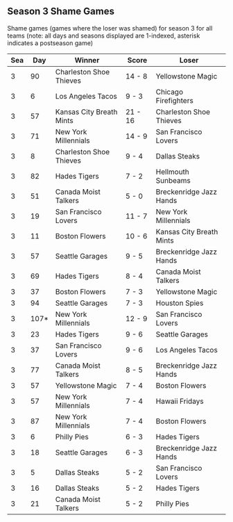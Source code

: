 ## Season 3 Shame Games



Shame games (games where the loser was shamed) for season 3 for all teams (note: all days and seasons displayed are 1-indexed, asterisk indicates a postseason game)


| Sea | Day | Winner | Score | Loser | 
| ------ |------ |------ |------ |------ |
| 3 | 90 | Charleston Shoe Thieves | 14 - 8 | Yellowstone Magic | 
| 3 | 6 | Los Angeles Tacos | 9 - 3 | Chicago Firefighters | 
| 3 | 57 | Kansas City Breath Mints | 21 - 16 | Charleston Shoe Thieves | 
| 3 | 71 | New York Millennials | 14 - 9 | San Francisco Lovers | 
| 3 | 8 | Charleston Shoe Thieves | 9 - 4 | Dallas Steaks | 
| 3 | 82 | Hades Tigers | 7 - 2 | Hellmouth Sunbeams | 
| 3 | 51 | Canada Moist Talkers | 5 - 0 | Breckenridge Jazz Hands | 
| 3 | 19 | San Francisco Lovers | 11 - 7 | New York Millennials | 
| 3 | 11 | Boston Flowers | 10 - 6 | Kansas City Breath Mints | 
| 3 | 57 | Seattle Garages | 9 - 5 | Breckenridge Jazz Hands | 
| 3 | 69 | Hades Tigers | 8 - 4 | Canada Moist Talkers | 
| 3 | 37 | Boston Flowers | 7 - 3 | Yellowstone Magic | 
| 3 | 94 | Seattle Garages | 7 - 3 | Houston Spies | 
| 3 | 107* | New York Millennials | 12 - 9 | San Francisco Lovers | 
| 3 | 23 | Hades Tigers | 9 - 6 | Seattle Garages | 
| 3 | 37 | San Francisco Lovers | 9 - 6 | Los Angeles Tacos | 
| 3 | 77 | Canada Moist Talkers | 8 - 5 | Breckenridge Jazz Hands | 
| 3 | 57 | Yellowstone Magic | 7 - 4 | Boston Flowers | 
| 3 | 57 | New York Millennials | 7 - 4 | Hawaii Fridays | 
| 3 | 87 | New York Millennials | 7 - 4 | Boston Flowers | 
| 3 | 6 | Philly Pies | 6 - 3 | Hades Tigers | 
| 3 | 18 | Seattle Garages | 6 - 3 | Breckenridge Jazz Hands | 
| 3 | 5 | Dallas Steaks | 5 - 2 | San Francisco Lovers | 
| 3 | 16 | Dallas Steaks | 5 - 2 | Hades Tigers | 
| 3 | 21 | Canada Moist Talkers | 5 - 2 | Philly Pies | 


